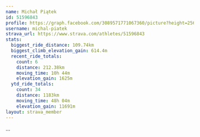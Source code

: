 ```yaml
---
name: Michał Piątek
id: 51596843
profile: https://graph.facebook.com/3089571771067360/picture?height=256&width=256
username: michal-piatek
strava_url: https://www.strava.com/athletes/51596843
stats:
  biggest_ride_distance: 109.74km
  biggest_climb_elevation_gain: 614.4m
  recent_ride_totals:
    count: 6
    distance: 212.38km
    moving_time: 10h 44m
    elevation_gain: 1625m
  ytd_ride_totals:
    count: 34
    distance: 1183km
    moving_time: 48h 04m
    elevation_gain: 11691m
layout: strava_member
--- 
```

...
